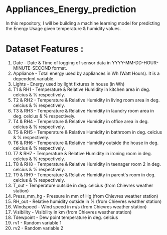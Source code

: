 # Appliances_Energy_prediction
In this repository, I will be building a machine learning model for predicting the Energy Usage given temperature &amp; humidity values. 

# Dataset Features :

1) Date - Date & Time of logging of sensor data in YYYY-MM-DD-HOUR-MINUTE-SECOND format.
2) Appliance - Total energy used by appliances in Wh (Watt Hours). It is a dependent variable.
3) Lights - Energy used by light fixtures in house (in Wh)
4) T1 & RH1 - Temperature & Relative Humidity in kitchen area in deg. celcius & % respectively.
5) T2 & RH2 - Temperature & Relative Humidity in living room area in deg. celcius & % respectively.
6) T3 & RH3 - Temperature & Relative Humidity in laundry room area in deg. celcius & % respectively.
7) T4 & RH4 - Temperature & Relative Humidity in office area in deg. celcius & % respectively.
8) T5 & RH5 - Temperature & Relative Humidity in bathroom in deg. celcius & % respectively.
9) T6 & RH6 - Temperature & Relative Humidity outside the house in deg. celcius & % respectively.
10) T7 & RH7 - Temperature & Relative Humidity in ironing room in deg. celcius & % respectively.
11) T8 & RH8 - Temperature & Relative Humidity in teenager room 2 in deg. celcius & % respectively.
12) T9 & RH9 - Temperature & Relative Humidity in parent's room in deg. celcius & % respectively.
13) T_out - Temperature outside in deg. celcius (from Chievres weather station)
14) Press_mm_hg - Pressure in mm of Hg (from Chievres weather station)
15) RH_out - Relative humidity outside in % (from Chievres weather station)
16) Windspeed - Wind speed in m/s (from Chievres weather station)
17) Visibility - Visibility in km (from Chievres weather station)
18) Tdewpoint - Dew point temperature in deg. celcius
19) rv1 - Random variable 1
20) rv2 - Random variable 2
